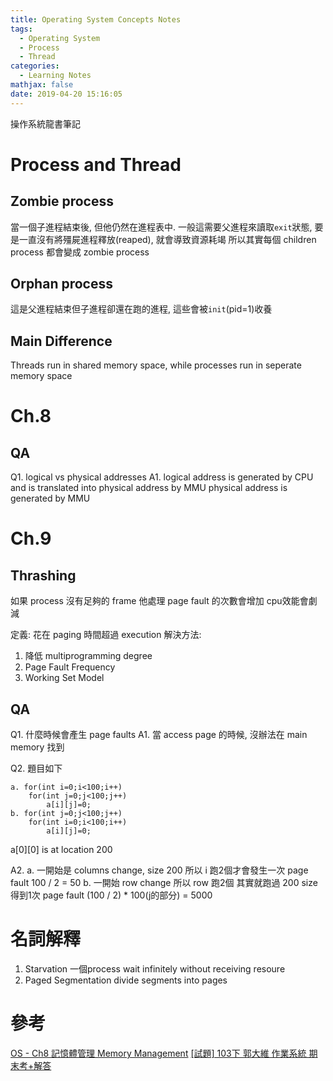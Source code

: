 ```yaml
---
title: Operating System Concepts Notes
tags:
  - Operating System
  - Process
  - Thread
categories:
  - Learning Notes
mathjax: false
date: 2019-04-20 15:16:05
---
```


操作系統龍書筆記

<!--more-->

# Process and Thread

## Zombie process
當一個子進程結束後, 但他仍然在進程表中. 一般這需要父進程來讀取` exit `狀態, 要是一直沒有將殭屍進程釋放(reaped), 就會導致資源耗竭
所以其實每個 children process 都會變成 zombie process
## Orphan process
這是父進程結束但子進程卻還在跑的進程, 這些會被`init`(pid=1)收養

## Main Difference
Threads run in shared memory space, while processes run in seperate memory space

# Ch.8

## QA
Q1.
logical vs physical addresses
A1. 
logical address is generated by CPU and is translated into physical address by MMU
physical address is generated by MMU



# Ch.9

## Thrashing
如果 process 沒有足夠的 frame
他處理 page fault 的次數會增加
cpu效能會劇減

定義: 花在 paging 時間超過 execution
解決方法:
1. 降低 multiprogramming degree
2. Page Fault Frequency
3. Working Set Model


## QA
Q1. 什麼時候會產生 page faults
A1. 當 access page 的時候, 沒辦法在 main memory 找到

Q2. 題目如下
```
a. for(int i=0;i<100;i++)
	for(int j=0;j<100;j++)
		a[i][j]=0;
b. for(int j=0;j<100;j++)
	for(int i=0;i<100;i++)
		a[i][j]=0;	
```
a[0][0] is at location 200

A2.
a. 一開始是 columns change, size 200 所以 i 跑2個才會發生一次 page fault
100 / 2  = 50
b. 一開始 row change 所以 row 跑2個 其實就跑過 200 size 得到1次 page fault
(100 / 2) * 100(j的部分) = 5000


# 名詞解釋
1. Starvation
一個process wait infinitely without receiving resoure
2. Paged Segmentation
divide segments into pages



# 參考
[OS - Ch8 記憶體管理 Memory Management](https://mropengate.blogspot.com/2015/01/operating-system-ch8-memory-management.html)
[[試題] 103下 郭大維 作業系統 期末考+解答](https://www.ptt.cc/bbs/NTU-Exam/M.1437210714.A.B8A.html)
